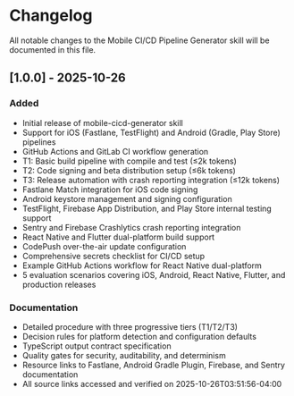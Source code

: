 # Changelog

All notable changes to the Mobile CI/CD Pipeline Generator skill will be documented in this file.

## [1.0.0] - 2025-10-26

### Added
- Initial release of mobile-cicd-generator skill
- Support for iOS (Fastlane, TestFlight) and Android (Gradle, Play Store) pipelines
- GitHub Actions and GitLab CI workflow generation
- T1: Basic build pipeline with compile and test (≤2k tokens)
- T2: Code signing and beta distribution setup (≤6k tokens)
- T3: Release automation with crash reporting integration (≤12k tokens)
- Fastlane Match integration for iOS code signing
- Android keystore management and signing configuration
- TestFlight, Firebase App Distribution, and Play Store internal testing support
- Sentry and Firebase Crashlytics crash reporting integration
- React Native and Flutter dual-platform build support
- CodePush over-the-air update configuration
- Comprehensive secrets checklist for CI/CD setup
- Example GitHub Actions workflow for React Native dual-platform
- 5 evaluation scenarios covering iOS, Android, React Native, Flutter, and production releases

### Documentation
- Detailed procedure with three progressive tiers (T1/T2/T3)
- Decision rules for platform detection and configuration defaults
- TypeScript output contract specification
- Quality gates for security, auditability, and determinism
- Resource links to Fastlane, Android Gradle Plugin, Firebase, and Sentry documentation
- All source links accessed and verified on 2025-10-26T03:51:56-04:00
